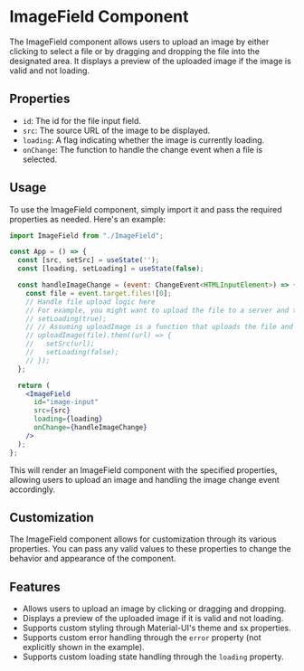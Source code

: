 # ImageField Component

The ImageField component allows users to upload an image by either clicking to select a file or by dragging and dropping the file into the designated area. It displays a preview of the uploaded image if the image is valid and not loading.

## Properties

- `id`: The id for the file input field.
- `src`: The source URL of the image to be displayed.
- `loading`: A flag indicating whether the image is currently loading.
- `onChange`: The function to handle the change event when a file is selected.

## Usage

To use the ImageField component, simply import it and pass the required properties as needed. Here's an example:

```jsx
import ImageField from "./ImageField";

const App = () => {
  const [src, setSrc] = useState('');
  const [loading, setLoading] = useState(false);

  const handleImageChange = (event: ChangeEvent<HTMLInputElement>) => {
    const file = event.target.files![0];
    // Handle file upload logic here
    // For example, you might want to upload the file to a server and then set the src state to the uploaded image URL
    // setLoading(true);
    // // Assuming uploadImage is a function that uploads the file and returns a promise with the uploaded image URL
    // uploadImage(file).then((url) => {
    //   setSrc(url);
    //   setLoading(false);
    // });
  };

  return (
    <ImageField
      id="image-input"
      src={src}
      loading={loading}
      onChange={handleImageChange}
    />
  );
};
```

This will render an ImageField component with the specified properties, allowing users to upload an image and handling the image change event accordingly.

## Customization

The ImageField component allows for customization through its various properties. You can pass any valid values to these properties to change the behavior and appearance of the component.

## Features

- Allows users to upload an image by clicking or dragging and dropping.
- Displays a preview of the uploaded image if it is valid and not loading.
- Supports custom styling through Material-UI's theme and sx properties.
- Supports custom error handling through the `error` property (not explicitly shown in the example).
- Supports custom loading state handling through the `loading` property.
